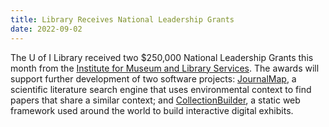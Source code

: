```yaml
---
title: Library Receives National Leadership Grants
date: 2022-09-02
---
```


The U of I Library received two $250,000 National Leadership Grants this month from the [Institute for Museum and Library Services](https://www.imls.gov/). 
The awards will support further development of two software projects: 
[JournalMap](https://journalmap.org/), a scientific literature search engine that uses environmental context to find papers that share a similar context;
and [CollectionBuilder](https://collectionbuilder.github.io/), a static web framework used around the world to build interactive digital exhibits.
